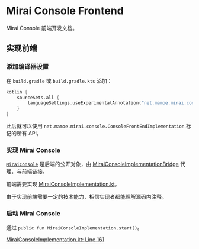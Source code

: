# Mirai Console Frontend

Mirai Console 前端开发文档。

[`MiraiConsole`]: ../backend/mirai-console/src/main/kotlin/net/mamoe/mirai/console/MiraiConsole.kt

## 实现前端

### 添加编译器设置

在 `build.gradle` 或 `build.gradle.kts` 添加：
```kotlin
kotlin {
    sourceSets.all {
        languageSettings.useExperimentalAnnotation("net.mamoe.mirai.console.ConsoleFrontEndImplementation")
    }
}
```

此后就可以使用 `net.mamoe.mirai.console.ConsoleFrontEndImplementation` 标记的所有 API。


### 实现 Mirai Console

[`MiraiConsole`] 是后端的公开对象，由 [MiraiConsoleImplementationBridge](../backend/mirai-console/src/main/kotlin/net/mamoe/mirai/console/internal/MiraiConsoleImplementationBridge.kt) 代理，与前端链接。

前端需要实现 [MiraiConsoleImplementation.kt](../backend/mirai-console/src/main/kotlin/net/mamoe/mirai/console/MiraiConsoleImplementation.kt)。

由于实现前端需要一定的技术能力，相信实现者都能理解源码内注释。

### 启动 Mirai Console

通过 `public fun MiraiConsoleImplementation.start()`。

[MiraiConsoleImplementation.kt: Line 161](../backend/mirai-console/src/main/kotlin/net/mamoe/mirai/console/MiraiConsoleImplementation.kt#L161)